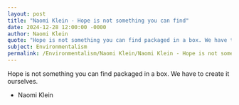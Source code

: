 ```yaml
---
layout: post
title: "Naomi Klein - Hope is not something you can find"
date: 2024-12-28 12:00:00 -0000
author: Naomi Klein
quote: "Hope is not something you can find packaged in a box. We have to create it ourselves."
subject: Environmentalism
permalink: /Environmentalism/Naomi Klein/Naomi Klein - Hope is not something you can find
---
```


Hope is not something you can find packaged in a box. We have to create it ourselves.

- Naomi Klein
